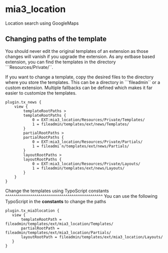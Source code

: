 mia3_location
=============

Location search using GoogleMaps


Changing paths of the template
------------------------------
You should never edit the original templates of an extension as those changes will vanish if you upgrade the extension.
As any extbase based extension, you can find the templates in the directory ```Resources/Private/``.

If you want to change a template, copy the desired files to the directory where you store the templates.
This can be a directory in ```fileadmin`` or a custom extension. Multiple fallbacks can be defined which makes it far easier to customize the templates.

```
plugin.tx_news {
    view {
        templateRootPaths >
        templateRootPaths {
            0 = EXT:mia3_location/Resources/Private/Templates/
            1 = fileadmin/templates/ext/news/Templates/
        }
        partialRootPaths >
        partialRootPaths {
            0 = EXT:mia3_location/Resources/Private/Partials/
            1 = fileadmi`n/templates/ext/news/Partials/
        }
        layoutRootPaths >
        layoutRootPaths {
            0 = EXT:mia3_location/Resources/Private/Layouts/
            1 = fileadmin/templates/ext/news/Layouts/
        }
    }
}
```

Change the templates using TypoScript constants
^^^^^^^^^^^^^^^^^^^^^^^^^^^^^^^^^^^^^^^^^^^^^^^
You can use the following TypoScript in the  **constants** to change
the paths

```
plugin.tx_mia3location {
   view {
       templateRootPath = fileadmin/templates/ext/mia3_location/Templates/
       partialRootPath = fileadmin/templates/ext/mia3_location/Partials/
       layoutRootPath = fileadmin/templates/ext/mia3_location/Layouts/
   }
}
```